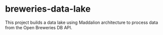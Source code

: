 # breweries-data-lake
This project builds a data lake using Maddalion architecture to process data from the Open Breweries DB API.
